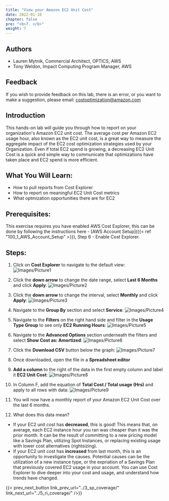 ```yaml
---
title: "View your Amazon EC2 Unit Cost"
date: 2022-01-18
chapter: false
pre: "<b>7. </b>"
weight: 7
---
```

## Authors
- Lauren Mytnik, Commercial Architect, OPTICS, AWS
- Tony Weldon, Impact Computing Program Manager, AWS

## Feedback
If you wish to provide feedback on this lab, there is an error, or you want to make a suggestion, please email: costoptimization@amazon.com

## Introduction
This hands-on lab will guide you through how to report on your organization's Amazon EC2 unit cost. The average cost per Amazon EC2 usage hour, also known as the EC2 unit cost, is a great way to measure the aggregate impact of the EC2 cost optimization strategies used by your Organization. Even if total EC2 spend is growing, a decreasing EC2 Unit Cost is a quick and simple way to communicate that optimizations have taken place and EC2 spend is more efficient. 

## What You Will Learn:
- How to pull reports from Cost Explorer
- How to report on meaningful EC2 Unit Cost metrics
- What optmization opportunities there are for EC2

## Prerequisites: 
This exercise requires you have enabled AWS Cost Explorer, this can be done by following the instructions here - [AWS Account Setup]({{< ref "100_1_AWS_Account_Setup" >}}), Step 6 - Enable Cost Explorer.

## Steps:

1. Click on **Cost Explorer** to navigate to the default view:
![Images/Picture1](/Cost/100_Amazon_EC2_Unit_Cost_FinLab/Images/Picture1.png)

2. Click the **down arrow** to change the date range, select **Last 6 Months** and click **Apply**:
![Images/Picture2](/Cost/100_Amazon_EC2_Unit_Cost_FinLab/Images/Picture2.png)

3. Click the **down arrow** to change the interval, select **Monthly** and click **Apply**:
![Images/Picture3](/Cost/100_Amazon_EC2_Unit_Cost_FinLab/Images/Picture3.png)

4. Navigate to the **Group By** section and select **Service**:
![Images/Picture4](/Cost/100_Amazon_EC2_Unit_Cost_FinLab/Images/Picture4.png)

5. Navigate to the **Filters** on the right hand side and filter in the **Usage Type Group** to see only **EC2 Running Hours**:
![Images/Picture5](/Cost/100_Amazon_EC2_Unit_Cost_FinLab/Images/Picture5.png)

6. Navigate to the **Advanced Options** section underneath the filters and select **Show Cost as: Amortized**:
![Images/Picture6](/Cost/100_Amazon_EC2_Unit_Cost_FinLab/Images/Picture6.png)

7. Click the **Download CSV** button below the graph:
![Images/Picture7](/Cost/100_Amazon_EC2_Unit_Cost_FinLab/Images/Picture7.png)

8. Once downloaded, open the file in a **Spreadsheet editor**

9. **Add a column** to the right of the data in the first empty column and label it **EC2 Unit Cost**:
![Images/Picture8](/Cost/100_Amazon_EC2_Unit_Cost_FinLab/Images/Picture8.png)

10. In Column F, add the equation of **Total Cost / Total usage (Hrs)** and apply to all rows with data:
![Images/Picture9](/Cost/100_Amazon_EC2_Unit_Cost_FinLab/Images/Picture9.png)

11. You will now have a monthly report of your Amazon EC2 Unit Cost over the last 6 months. 

12. What does this data mean? 
- If your EC2 unit cost has **decreased**, this is good! This means that, on average, each EC2 instance hour you ran was cheaper than it was the prior month. It can be the result of committing to a new pricing model like a Savings Plan, utilizing Spot Instances, or replacing existing usage with lower cost alternatives (rightsizing). 
- If your EC2 unit cost has **increased** from last month, this is an opportunity to investigate the causes. Potential causes can be the utilization of a new instance type, or the expriation of a Savings Plan that previously covered EC2 usage in your account. You can use Cost Explorer to dive deeper into your cost and usage, and understand how trends have changed. 

{{< prev_next_button link_prev_url="../3_sp_coverage/" link_next_url="../5_ri_coverage/" />}}